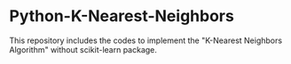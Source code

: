 # Python-K-Nearest-Neighbors
This repository includes the codes to implement the "K-Nearest Neighbors Algorithm" without scikit-learn package.
